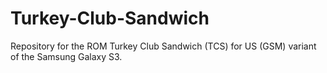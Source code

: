 Turkey-Club-Sandwich
====================

Repository for the ROM Turkey Club Sandwich (TCS) for US (GSM) variant of the Samsung Galaxy S3.